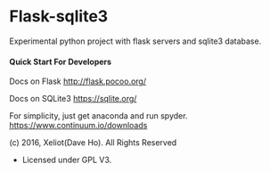 # Flask-sqlite3
Experimental python project with flask servers and sqlite3 database.

#### Quick Start For Developers

Docs on Flask
http://flask.pocoo.org/

Docs on SQLite3
https://sqlite.org/

For simplicity, just get anaconda and run spyder.
https://www.continuum.io/downloads


(c) 2016, Xeliot(Dave Ho). All Rights Reserved
- Licensed under GPL V3.
